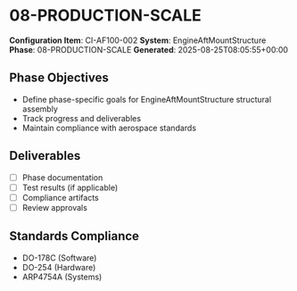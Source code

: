 # 08-PRODUCTION-SCALE

**Configuration Item**: CI-AF100-002
**System**: EngineAftMountStructure
**Phase**: 08-PRODUCTION-SCALE
**Generated**: 2025-08-25T08:05:55+00:00

## Phase Objectives
- Define phase-specific goals for EngineAftMountStructure structural assembly
- Track progress and deliverables
- Maintain compliance with aerospace standards

## Deliverables
- [ ] Phase documentation
- [ ] Test results (if applicable)
- [ ] Compliance artifacts
- [ ] Review approvals

## Standards Compliance
- DO-178C (Software)
- DO-254 (Hardware)
- ARP4754A (Systems)

